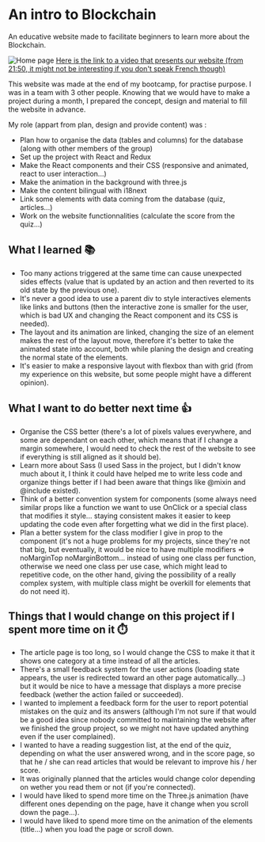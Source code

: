 # An intro to Blockchain

An educative website made to facilitate beginners to learn more about the Blockchain. 

![Home page](https://user-images.githubusercontent.com/24965333/112191371-3ada2780-8c06-11eb-9b50-a03d203379d8.png)
[Here is the link to a video that presents our website (from 21:50, it might not be interesting if you don't speak French though)](https://www.youtube.com/watch?v=06W8gLqBDqg)


This website was made at the end of my bootcamp, for practise purpose. I was in a team with 3 other people. Knowing that we would have to make a project during a month, I prepared the concept, design and material to fill the website in advance. 

My role (appart from plan, design and provide content) was :
* Plan how to organise the data (tables and columns) for the database (along with other members of the group)
* Set up the project with React and Redux
* Make the React components and their CSS (responsive and animated, react to user interaction...)
* Make the animation in the background with three.js
* Make the content bilingual with i18next
* Link some elements with data coming from the database (quiz, articles...)
* Work on the website functionnalities (calculate the score from the quiz...)

## What I learned 📚
* Too many actions triggered at the same time can cause unexpected sides effects (value that is updated by an action and then reverted to its old state by the previous one).
* It's never a good idea to use a parent div to style interactives elements like links and buttons (then the interactive zone is smaller for the user, which is bad UX and changing the React component and its CSS is needed).
* The layout and its animation are linked, changing the size of an element makes the rest of the layout move, therefore it's better to take the animated state into account, both while planing the design and creating the normal state of the elements.
* It's easier to make a responsive layout with flexbox than with grid (from my experience on this website, but some people might have a different opinion).

## What I want to do better next time 👍
* Organise the CSS better (there's a lot of pixels values everywhere, and some are dependant on each other, which means that if I change a margin somewhere, I would need to check the rest of the website to see if everything is still aligned as it should be).
* Learn more about Sass (I used Sass in the project, but I didn't know much about it, I think it could have helped me to write less code and organize things better if I had been aware that things like @mixin and @include existed).
* Think of a better convention system for components (some always need similar props like a function we want to use OnClick or a special class that modifies it style... staying consistent makes it easier to keep updating the code even after forgetting what we did in the first place).
* Plan a better system for the class modifier I give in prop to the component (it's not a huge problems for my projects, since they're not that big, but eventually, it would be nice to have multiple modifiers => noMarginTop noMarginBottom... instead of using one class per function, otherwise we need one class per use case, which might lead to repetitive code, on the other hand, giving the possibility of a really complex system, with multiple class might be overkill for elements that do not need it).

## Things that I would change on this project if I spent more time on it ⏱️
* The article page is too long, so I would change the CSS to make it that it shows one category at a time instead of all the articles.
* There's a small feedback system for the user actions (loading state appears, the user is redirected toward an other page automatically...) but it would be nice to have a message that displays a more precise feedback (wether the action failed or succeeded).
* I wanted to implement a feedback form for the user to report potential mistakes on the quiz and its answers (although I'm not sure if that would be a good idea since nobody committed to maintaining the website after we finished the group project, so we might not have updated anything even if the user complained).
* I wanted to have a reading suggestion list, at the end of the quiz, depending on what the user answered wrong, and in the score page, so that he / she can read articles that would be relevant to improve his / her score.
* It was originally planned that the articles would change color depending on wether you read them or not (if you're connected).
* I would have liked to spend more time on the Three.js animation (have different ones depending on the page, have it change when you scroll down the page...).
* I would have liked to spend more time on the animation of the elements (title...) when you load the page or scroll down.
